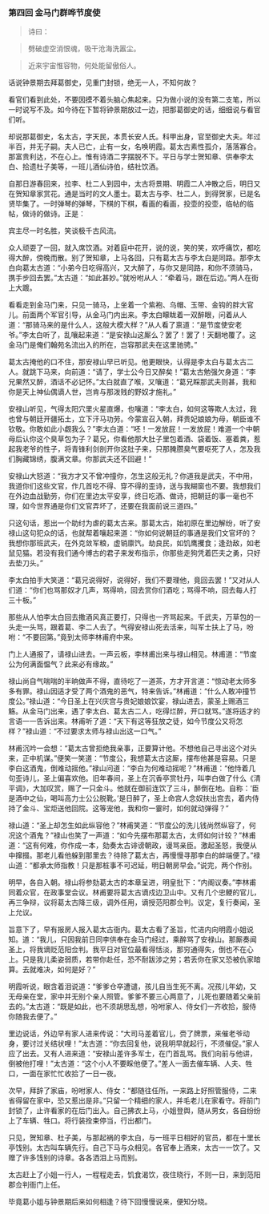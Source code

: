 <script type="text/javascript">
    var head = document.getElementsByTagName('head')[0];
    cssURL = '/public/article_1.css';
    linkTag = document.createElement('link');
    linkTag.href = cssURL;
    linkTag.setAttribute('type','text/css');
    linkTag.setAttribute('rel','stylesheet');
    head.appendChild(linkTag);
</script>
### 第四回 金马门群哗节度使

> 诗曰：

> 劈破虚空消恨魂，吸干沧海洗嚣尘。

> 近来宇宙惟容物，何处能留傲俗人。

话说钟景期去拜葛御史，见重门封锁，绝无一人，不知何故？

看官们看到此处，不要因摸不着头脑心焦起来。只为做小说的没有第二支笔，所以一时说写不及。如今待在下暂将钟景期放过一边，把那葛御史的话，细细说与看官们听。

却说那葛御史，名太古，字天民，本贯长安人氏。科甲出身，官至御史大夫。年过半百，并无子嗣。夫人已亡，止有一女，名唤明霞。葛太古素性孤介，落落寡合。那富贵利达，不在心上。惟有诗酒二字摆脱不下。平日与学士贺知章、供奉李太白、拾遗杜子美等，一班儿酒仙诗伯，结社饮酒。

自那日游春回来，拉李、杜二人到园中，太古将景期、明霞二人冲散之后，明日又在贺知章家赏花。通是当时的文人墨士。葛太古与李、杜二人，到得贺家，已是名贤毕集了。一时弹琴的弹琴，下棋的下棋，看画的看画，投壶的投壶，临帖的临帖，做诗的做诗。正是：

宾主尽一时名胜，笑谈极千古风流。

众人顽耍了一回，就入席饮酒。对着庭中花开，说的说，笑的笑，欢呼痛饮，都吃得大醉，傍晚而散。别了贺知章，上马各回，只有葛太古与李太白是同路。那李太白向葛太古道：“小弟今日吃得高兴，又大醉了，与你又是同路，和你不须骑马，携手步回去罢。”太古道：“如此甚妙。”就吩咐从人：“牵着马，跟在后边。”两人在街上大踱。

看看走到金马门来，只见一骑马，上坐着一个紫袍、乌帽、玉带、金钩的胖大官儿。前面两个军官引导，从金马门内出来。李太白矇眬着一双醉眼，问着从人道：“那骑马来的是什么人，这般大模大样？”从人看了禀道：“是节度使安老爷。”李太白听了，乱嚷起来道：“是安禄山这厮么？罢了！罢了！天翻地覆了。这金马门是俺们翰苑名流出入的所在，岂容那武夫在这里驰骋。”

葛太古掩他的口不住，那安禄山早已听见。他更眼快，认得是李太白与葛太古二人。就跳下马来，向前道：“请了，学士公今日又醉矣！”葛太古勉强欠身道：“李兄果然又醉，酒话不必记怀。”太白就直了喉，又嚷道：“葛兄睬那武夫则甚，我和你是天上神仙偶谪人世，岂肯与那泼贱的野奴才施礼。”

安禄山听见，气得太阳穴里火星直爆，也嚷道：“李太白，如何这等欺人太过，我也曾与朝廷开疆拓土，立下汗马功劳。今蒙宣召入朝，拜贵妃娘娘为母，朝臣谁不钦敬。你敢如此小觑我么？”李太白道：“呸！一发放屁！一发放屁！难道一个中朝母后认你这个臭草包为子？葛兄，你看他那大肚子里包着酒、袋着饭、塞着粪，惹起我老爷的性子，将青锋利剑剖开你这肚子来，只那腌臜臭气要呕死了人，怎及我们胸藏锦绣，腹满文章。你那武夫还不回避！”

安禄山大怒道：“我方才又不曾冲撞你，怎生这般无礼？你道我是武夫，不中用，我道你们这些文官，作几首吃不得、穿不得的歪诗，送与我糊窗也不要。我想我们在外边血战勤劳，你们在里边太平安享，终日吃酒、做诗，把朝廷的事一毫也不理，如今世界通是你们文官弄坏了，还要在我面前说三道四。”

只这句话，惹出一个助纣为虐的葛太古来。那葛太古，始初原在里边解纷，听了安禄山这句犯众的话，也就帮着嚷起来道：“你如何说朝廷的事通是我们文官坏的？我想你那班武夫，在外克敛军粮，虚销廪饩。劫良民，如饥鹰攫食；逢劲敌，如老鼠见猫。若没有我们通今博古的君子来发布指示，你那些走狗凭着匹夫之勇，只好去垫刀头。”

李太白拍手大笑道：“葛兄说得好，说得好，我们不要理他，竟回去罢！”又对从人们道：“你们也骂那奴才几声，骂得响，回去赏你们酒吃；骂得不响，回去每人打三十板。”

那些从人怕李太白回去撒酒风真正要打，只得也一齐骂起来。千武夫，万草包的一头走一头骂，跟着葛、李二人去了。气得安禄山死去活来，叫军士扶上了马，吩咐：“不要回第。”竟到太师李林甫府中来。

门上人通报了，请禄山进去。一声云板，李林甫出来与禄山相见。林甫道：“节度公为何满面愠气？此来必有缘故。”

禄山尚自气喘喘的半晌做声不得，直待吃了一道茶，方才开言道：“惊动老太师多多有罪。禄山因适才受了两个酒鬼的恶气，特来告诉。”林甫道：“什么人敢冲撞节度公。”禄山道：“今日圣上在兴庆宫与贵妃娘娘饮宴，禄山进去，蒙圣上赐酒三觞。从金马门出来，遇了李太白、葛太古二人，吃得烂醉，开口就骂。”遂将适才的言语一一告诉出来。林甫听了道：“天下有这等狂放之徒，如今节度公又将怎样？”禄山道：“不过要求太师与禄山出这一口气。”

林甫沉吟一会想：“葛太古曾拒绝我亲事，正要算计他。不想他自己寻出这个对头来，正中机谋。”便笑一笑道：“节度公，我想葛太古这厮，摆布他甚是容易。只是李白这酒鬼，倒难动摇他。”禄山问道：“李白为何难动摇呢？”林甫道：“他恃着几句歪诗儿，圣上偏喜欢他。旧年春间，圣上在沉香亭赏牡丹，叫李白做了什么《清平调》，大加叹赏，赐了一只金斗。他就在御前连饮了三斗，醉倒在地。自称：‘臣是酒中之仙，喝叫高力士公公脱靴。’是日醉了，圣上命宫人念奴扶出宫去，着内侍持了金斗、宝炬送他回院。这等宠他，我和你一霎时，如何就动弹得？”

禄山道：“圣上却怎生如此纵容他？”林甫笑道：“节度公的洗儿钱尚然纵容了，何况这个酒鬼？”禄山也笑了一声道：“如今先摆布那葛太古，太师如何计较？”林甫道：“这有何难，你作成一本，劾奏太古诽谤朝政，谩骂亲臣。激起圣怒，我便从中撺掇。那老儿看他躲到那里去？待除了葛太古，再慢慢寻那李白的衅端便了。”禄山道：“都承太师指教！只是那桩事不可迟延，明日朝房早会。”说完，两个作别。

明早，各自入朝。禄山将参劾葛太古的本章呈进，明皇批下：“内阁议奏。”李林甫同着众官，在政事堂会议。林甫要将葛太古谪戍边卫山中。又有几个忠鲠的官儿，再三争辩，议将葛太古降三级，调外任用，谪授范阳郡佥判。议定，复行奏闻，圣上允议。

旨意下了，早有报房人报入葛太古衙内。葛太古看了圣旨，忙进内向明霞小姐说知。道：“我儿，只因我前日同李供奉在金马门经过，乘醉骂了安禄山。那厮奏闻圣上，将我谪贬范阳佥判。我平日对官位最看得恬淡，那穷通得失，倒也不在心上。只是我儿柔姿弱质，若带你赴任，恐不耐跋涉之劳；若丢你在家又恐被仇家暗算。去就难决，如何是好？”

明霞听说，眼含着泪说道：“爹爹仓卒遭谴，孩儿自当生死不离。况孩儿年幼，又无母亲在堂，家中并无别个亲人照管。爹爹不要三心两意了，儿死也要随着父亲前去的。”太古道：“既是如此，也不须胡思乱想，吩咐家人、侍女们一齐收拾，服侍你随我去便了。”

里边说话，外边早有家人进来传说：“大司马差着官儿，赍了牌票，来催老爷动身，要讨过关结状哩！”太古道：“你去回复他，说我明早就起行，不须催促。”家人应了出去。又有人进来道：“安禄山差许多军士，在门首乱骂。我们向前与他讲，倒被他打哩！”太古道：“这个小人不要睬他便了。”差人一面去催车辆、人夫、牲口，一面在家忙忙收拾了一日一夜。

次早，拜辞了家庙，吩咐家人、侍女：“都随往任所。一来路上好照管服侍，二来省得留在家中，恐又惹出是非。”只留一个精细的家人，并毛老儿在家看守。将前门封锁了，止许看家的在后门出入。自己拂衣上马，小姐登舆，随从男女，各自纷纷上了车辆、牲口。将行装拴束停当，行出都门。

只见，贺知章、杜子美，与那起祸的李太白，与一班平日相好的官员，都在十里长亭饯别。太古叫车辆先行。自己下马与众相见。各官奉上酒来，太古一一饮了。又赠了许多饯别的诗章。各各洒泪上马而别。

太古赶上了小姐一行人，一程程走去，饥食渴饮，夜住晓行，不则一日，来到范阳郡佥判衙门上任。

毕竟葛小姐与钟景期后来如何相逢？待下回慢慢说来，便知分晓。